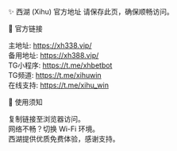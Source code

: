 ✨ 西湖 (Xihu) 官方地址
请保存此页，确保顺畅访问。

🔗 官方链接

主地址: https://xh338.vip/  
备用地址: https://xh388.vip/  
TG小程序: https://t.me/xhbetbot  
TG频道: https://t.me/xihuwin  
在线支持: https://t.me/xihu_win


🔔 使用须知

复制链接至浏览器访问。  
网络不畅？切换 Wi-Fi 环境。  
西湖提供优质免费体验，感谢支持。

